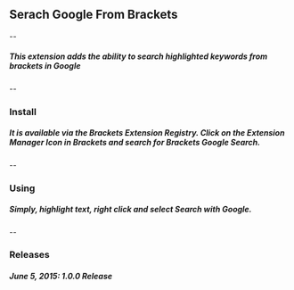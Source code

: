 ## Serach Google From Brackets 
--
##### This extension adds the ability to search highlighted keywords from brackets in Google 
--
### Install
##### It is available via the Brackets Extension Registry. Click on the Extension Manager Icon in Brackets and search for Brackets Google Search.
--
### Using
##### Simply, highlight text, right click and select Search with Google.
--
### Releases
##### June 5, 2015: 1.0.0 Release